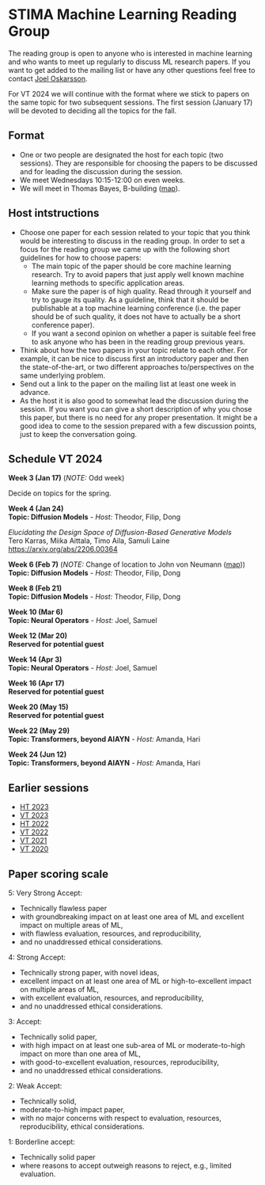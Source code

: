# STIMA Machine Learning Reading Group
The reading group is open to anyone who is interested in machine learning and who wants to meet up regularly to discuss ML research papers.
If you want to get added to the mailing list or have any other questions feel free to contact [Joel Oskarsson](https://liu.se/en/employee/joeos82).

For VT 2024 we will continue with the format where we stick to papers on the same topic for two subsequent sessions. The first session (January 17) will be devoted to deciding all the topics for the fall.

## Format
* One or two people are designated the host for each topic (two sessions). They are responsible for choosing the papers to be discussed and for leading the discussion during the session.
* We meet Wednesdays 10:15-12:00 on even weeks.
* We will meet in Thomas Bayes, B-building ([map](https://www.ida.liu.se/department/location/search.en.shtml?keyword=thomas+bayes)).

## Host intstructions
* Choose one paper for each session related to your topic that you think would be interesting to discuss in the reading group. In order to set a focus for the reading group we came up with the following short guidelines for how to choose papers:
  * The main topic of the paper should be core machine learning research. Try to avoid papers that just apply well known machine learning methods to specific application areas.
  * Make sure the paper is of high quality. Read through it yourself and try to gauge its quality. As a guideline, think that it should be publishable at a top machine learning conference (i.e. the paper should be of such quality, it does not have to actually be a short conference paper).
  * If you want a second opinion on whether a paper is suitable feel free to ask anyone who has been in the reading group previous years.
* Think about how the two papers in your topic relate to each other. For example, it can be nice to discuss first an introductory paper and then the state-of-the-art, or two different approaches to/perspectives on the same underlying problem.
* Send out a link to the paper on the mailing list at least one week in advance.
* As the host it is also good to somewhat lead the discussion during the session. If you want you can give a short description of why you chose this paper, but there is no need for any proper presentation. It might be a good idea to come to the session prepared with a few discussion points, just to keep the conversation going.

## Schedule VT 2024

__Week 3 (Jan 17)__ (*NOTE:* Odd week)

Decide on topics for the spring.

__Week 4 (Jan 24)__
<br>
__Topic: Diffusion Models__
_- Host:_ Theodor, Filip, Dong

*Elucidating the Design Space of Diffusion-Based Generative Models*
<br>
Tero Karras, Miika Aittala, Timo Aila, Samuli Laine
<br>
https://arxiv.org/abs/2206.00364

__Week 6 (Feb 7)__ (*NOTE:* Change of location to John von Neumann ([map](https://www.ida.liu.se/department/location/search.en.shtml?keyword=von+neumann)))
<br>
__Topic: Diffusion Models__
_- Host:_ Theodor, Filip, Dong

__Week 8 (Feb 21)__
<br>
__Topic: Diffusion Models__
_- Host:_ Theodor, Filip, Dong

__Week 10 (Mar 6)__
<br>
__Topic: Neural Operators__
_- Host:_ Joel, Samuel

__Week 12 (Mar 20)__
<br>
__Reserved for potential guest__

__Week 14 (Apr 3)__
<br>
__Topic: Neural Operators__
_- Host:_ Joel, Samuel

__Week 16 (Apr 17)__
<br>
__Reserved for potential guest__

__Week 20 (May 15)__
<br>
__Reserved for potential guest__

__Week 22 (May 29)__
<br>
__Topic: Transformers, beyond AIAYN__
_- Host:_ Amanda, Hari

__Week 24 (Jun 12)__
<br>
__Topic: Transformers, beyond AIAYN__
_- Host:_ Amanda, Hari

## Earlier sessions

* [HT 2023](archive/2023ht.md)
* [VT 2023](archive/2023vt.md)
* [HT 2022](archive/2022ht.md)
* [VT 2022](archive/2022vt.md)
* [VT 2021](archive/2021vt.md)
* [VT 2020](archive/2020vt.md)

## Paper scoring scale

5: Very Strong Accept:

* Technically flawless paper
* with groundbreaking impact on at least one area of ML and excellent impact on multiple areas of ML,
* with flawless evaluation, resources, and reproducibility,
* and no unaddressed ethical considerations.

4: Strong Accept:

* Technically strong paper, with novel ideas,
* excellent impact on at least one area of ML or high-to-excellent impact on multiple areas of ML,
* with excellent evaluation, resources, and reproducibility,
* and no unaddressed ethical considerations.

3: Accept:

* Technically solid paper,
* with high impact on at least one sub-area of ML or moderate-to-high impact on more than one area of ML,
* with good-to-excellent evaluation, resources, reproducibility,
* and no unaddressed ethical considerations.

2: Weak Accept:

* Technically solid,
* moderate-to-high impact paper,
* with no major concerns with respect to evaluation, resources, reproducibility, ethical considerations.

1: Borderline accept:

* Technically solid paper
* where reasons to accept outweigh reasons to reject, e.g., limited evaluation.
